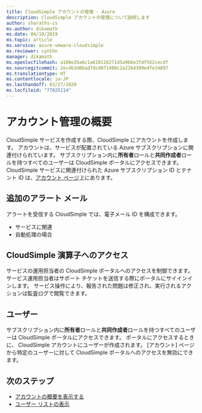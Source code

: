 ```yaml
---
title: CloudSimple アカウントの管理 - Azure
description: CloudSimple アカウントの管理について説明します
author: sharaths-cs
ms.author: dikamath
ms.date: 04/10/2019
ms.topic: article
ms.service: azure-vmware-cloudsimple
ms.reviewer: cynthn
manager: dikamath
ms.openlocfilehash: a180e2ba6c1a610116271d5a9b6e3fdf562cecdf
ms.sourcegitcommit: 2ec4b3d0bad7dc0071400c2a2264399e4fe34897
ms.translationtype: HT
ms.contentlocale: ja-JP
ms.lasthandoff: 03/27/2020
ms.locfileid: "77025114"
---
```

# <a name="account-management-overview"></a>アカウント管理の概要

CloudSimple サービスを作成する際、CloudSimple にアカウントを作成します。  アカウントは、サービスが配置されている Azure サブスクリプションに関連付けられています。  サブスクリプション内に**所有者**ロールと**共同作成者**ロールを持つすべてのユーザーは CloudSimple ポータルにアクセスできます。  CloudSimple サービスに関連付けられた Azure サブスクリプション ID とテナント ID は、[アカウント ページ](account.md)上にあります。

## <a name="additional-alert-emails"></a>追加のアラート メール

アラートを受信する CloudSimple では、電子メール ID を構成できます。

* サービスに関連
* 自動処理の場合

## <a name="cloudsimple-operator-access"></a>CloudSimple 演算子へのアクセス

サービスの運用担当者の CloudSimple ポータルへのアクセスを制御できます。  サービス運用担当者はサポート チケットを送信する際にポータルにサイインインします。  サービス操作により、報告された問題は修正され、実行されるアクションは監査ログで閲覧できます。

## <a name="users"></a>ユーザー

サブスクリプション内に**所有者**ロールと**共同作成者**ロールを持つすべてのユーザーは CloudSimple ポータルにアクセスできます。  ポータルにアクセスするときに、 CloudSimple アカウントにユーザーが作成されます。  [アカウント] ページから特定のユーザーに対して CloudSimple ポータルへのアクセスを無効にできます。

## <a name="next-steps"></a>次のステップ

* [アカウントの概要を表示する](account.md)
* [ユーザー リストの表示](users.md)
